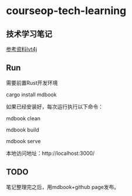 # courseop-tech-learning

## 技术学习笔记

[参考资料lvt4j](https://lvt4j.51vip.biz/confluence/#all-updates)

## Run

需要前置Rust开发环境

cargo install mdbook

如果已经安装好，每次运行执行以下命令：

mdbook clean

mdbook build

mdbook serve  

本地访问地址：http://localhost:3000/



## TODO

笔记整理完之后，用mdbook+github page发布。

